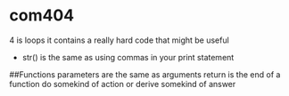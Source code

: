 # com404
4 is loops it contains a really hard code that might be useful



+ str() is the same as using commas in your print statement

##Functions
parameters are the same as arguments
return is the end of a function
do somekind of action or derive somekind of answer
